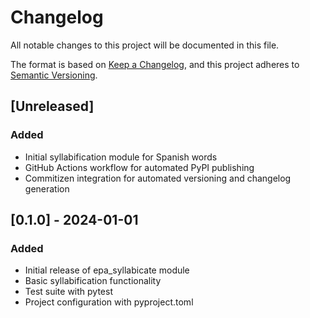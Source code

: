 # Changelog

All notable changes to this project will be documented in this file.

The format is based on [Keep a Changelog](https://keepachangelog.com/en/1.0.0/),
and this project adheres to [Semantic Versioning](https://semver.org/spec/v2.0.0.html).

## [Unreleased]

### Added
- Initial syllabification module for Spanish words
- GitHub Actions workflow for automated PyPI publishing
- Commitizen integration for automated versioning and changelog generation

## [0.1.0] - 2024-01-01

### Added
- Initial release of epa_syllabicate module
- Basic syllabification functionality
- Test suite with pytest
- Project configuration with pyproject.toml 
